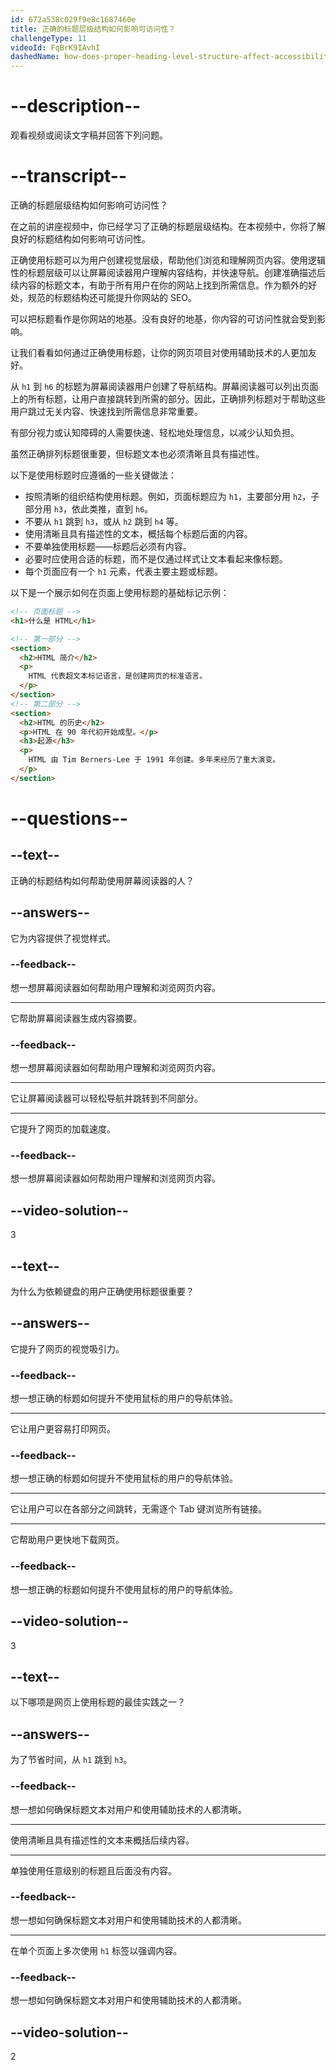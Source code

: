 ```yaml
---
id: 672a538c029f9e8c1687460e
title: 正确的标题层级结构如何影响可访问性？
challengeType: 11
videoId: FqBrK9IAvhI
dashedName: how-does-proper-heading-level-structure-affect-accessibility
---
```


# --description--

观看视频或阅读文字稿并回答下列问题。

# --transcript--

正确的标题层级结构如何影响可访问性？

在之前的讲座视频中，你已经学习了正确的标题层级结构。在本视频中，你将了解良好的标题结构如何影响可访问性。

正确使用标题可以为用户创建视觉层级，帮助他们浏览和理解网页内容。使用逻辑性的标题层级可以让屏幕阅读器用户理解内容结构，并快速导航。创建准确描述后续内容的标题文本，有助于所有用户在你的网站上找到所需信息。作为额外的好处，规范的标题结构还可能提升你网站的 SEO。

可以把标题看作是你网站的地基。没有良好的地基，你内容的可访问性就会受到影响。

让我们看看如何通过正确使用标题，让你的网页项目对使用辅助技术的人更加友好。

从 `h1` 到 `h6` 的标题为屏幕阅读器用户创建了导航结构。屏幕阅读器可以列出页面上的所有标题，让用户直接跳转到所需的部分。因此，正确排列标题对于帮助这些用户跳过无关内容、快速找到所需信息非常重要。

有部分视力或认知障碍的人需要快速、轻松地处理信息，以减少认知负担。

虽然正确排列标题很重要，但标题文本也必须清晰且具有描述性。

以下是使用标题时应遵循的一些关键做法：

- 按照清晰的组织结构使用标题。例如，页面标题应为 `h1`，主要部分用 `h2`，子部分用 `h3`，依此类推，直到 `h6`。
- 不要从 `h1` 跳到 `h3`，或从 `h2` 跳到 `h4` 等。
- 使用清晰且具有描述性的文本，概括每个标题后面的内容。
- 不要单独使用标题——标题后必须有内容。
- 必要时应使用合适的标题，而不是仅通过样式让文本看起来像标题。
- 每个页面应有一个 `h1` 元素，代表主要主题或标题。

以下是一个展示如何在页面上使用标题的基础标记示例：

```html
<!-- 页面标题 -->
<h1>什么是 HTML</h1>

<!-- 第一部分 -->
<section>
  <h2>HTML 简介</h2>
  <p>
    HTML 代表超文本标记语言，是创建网页的标准语言。
  </p>
</section>
<!-- 第二部分 -->
<section>
  <h2>HTML 的历史</h2>
  <p>HTML 在 90 年代初开始成型。</p>
  <h3>起源</h3>
  <p>
    HTML 由 Tim Berners-Lee 于 1991 年创建。多年来经历了重大演变。
  </p>
</section>
```

# --questions--

## --text--

正确的标题结构如何帮助使用屏幕阅读器的人？

## --answers--

它为内容提供了视觉样式。

### --feedback--

想一想屏幕阅读器如何帮助用户理解和浏览网页内容。

---

它帮助屏幕阅读器生成内容摘要。

### --feedback--

想一想屏幕阅读器如何帮助用户理解和浏览网页内容。

---

它让屏幕阅读器可以轻松导航并跳转到不同部分。

---

它提升了网页的加载速度。

### --feedback--

想一想屏幕阅读器如何帮助用户理解和浏览网页内容。

## --video-solution--

3

## --text--

为什么为依赖键盘的用户正确使用标题很重要？

## --answers--

它提升了网页的视觉吸引力。

### --feedback--

想一想正确的标题如何提升不使用鼠标的用户的导航体验。

---

它让用户更容易打印网页。

### --feedback--

想一想正确的标题如何提升不使用鼠标的用户的导航体验。

---

它让用户可以在各部分之间跳转，无需逐个 Tab 键浏览所有链接。

---

它帮助用户更快地下载网页。

### --feedback--

想一想正确的标题如何提升不使用鼠标的用户的导航体验。

## --video-solution--

3

## --text--

以下哪项是网页上使用标题的最佳实践之一？

## --answers--

为了节省时间，从 `h1` 跳到 `h3`。

### --feedback--

想一想如何确保标题文本对用户和使用辅助技术的人都清晰。

---

使用清晰且具有描述性的文本来概括后续内容。

---

单独使用任意级别的标题且后面没有内容。

### --feedback--

想一想如何确保标题文本对用户和使用辅助技术的人都清晰。

---

在单个页面上多次使用 `h1` 标签以强调内容。

### --feedback--

想一想如何确保标题文本对用户和使用辅助技术的人都清晰。

## --video-solution--

2

